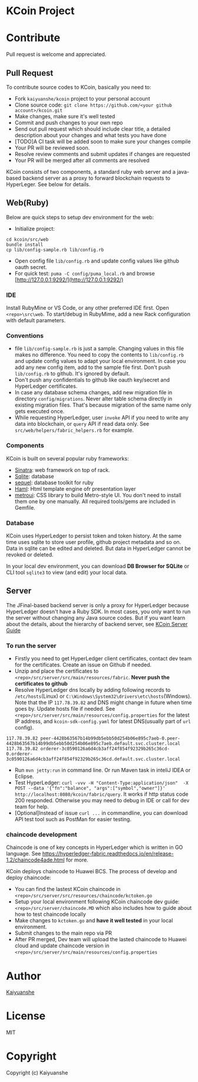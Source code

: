 KCoin Project
========

# Contribute
Pull request is welcome and appreciated.

## Pull Request
To contribute source codes to KCoin, basically you need to:

- Fork `kaiyuanshe/kcoin` project to your personal account
- Clone source code: `git clone https://github.com/<your github account>/kcoin.git`
- Make changes, make sure it's well tested
- Commit and push changes to your own repo
- Send out pull request which should include clear title, a detailed description about your changes and what tests you have done
- [TODO]A CI task will be added soon to make sure your changes compile
- Your PR will be reviewed soon. 
- Resolve review comments and submit updates if changes are requested
- Your PR will be merged after all comments are resolved

KCoin consists of two components, a standard ruby web server and a java-based backend server as a proxy to forward blockchain requests to HyperLeger. See below for details.

## Web(Ruby)

Below are quick steps to setup dev environment for the web:

- Initialize project:
```
cd kcoin/src/web
bundle install
cp lib/config-sample.rb lib/config.rb
```
- Open config file `lib/config.rb` and update config values like github oauth secret.
- For quick test: `puma -C config/puma_local.rb` and browse [http://127.0.0.1:9292/](http://127.0.0.1:9292/)

### IDE

Install RubyMine or VS Code, or any other preferred IDE first. Open `<repo>\src\web`.
To start/debug in RubyMime, add a new Rack configuration with default parameters.

### Conventions

- file `lib/config-sample.rb` is just a sample. Changing values in this file makes no difference. You need to copy the contents to `lib/config.rb` and update config values to adapt your local environment. In case you add any new config item, add to the sample file first. Don't push `lib/config.rb` to github. It's ignored by default.
- Don't push any confidentials to github like oauth key/secret and HyperLedger certificates.
- In case any database schema changes, add new migration file in directory `config/migrations`. Never alter table schema directly in existing migration files. That's because migration of the same name only gets executed once. 
- While requesting HyperLedger, user `invoke` API if you need to write any data into blockchain,  or `query` API if read data only. See `src/web/helpers/fabric_helpers.rb` for example. 

### Components
KCoin is built on several popular ruby frameworks:
- [Sinatra](http://sinatrarb.com/documentation.html): web framework on top of rack.
- [Sqlite](https://www.sqlite.org/docs.html): database
- [sequel](https://sequel.jeremyevans.net/documentation.html): database toolkit for ruby
- [Haml](http://haml.info/docs/yardoc/): Html template engine ofr presentation layer
- [metroui](https://metroui.org.ua/intro.html): CSS library to build Metro-style UI.
You don't need to install them one by one manually. All required tools/gems are included in Gemfile.

### Database

KCoin uses HyperLedger to persist token and token history. At the same time uses sqlite to store user profile, github project metadata and so on. Data in sqlite can be edited and deleted. But data in HyperLedger cannot be revoked or deleted.

In your local dev environment, you can download **DB Browser for SQLite** or CLI tool `sqlite3` to view (and edit) your local data. 

## Server

The JFinal-based backend server is only a proxy for HyperLedger because HyperLedger doesn't have a Ruby SDK. In most cases, you only want to run the server without changing any Java source codes. But if you want learn about the details, about the hierarchy of backend server, see [KCoin Server Guide](https://github.com/kaiyuanshe/kcoin/tree/master/src/server)

### To run the server

- Firstly you need to get HyperLedger client certificates, contact dev team for the certificates. Create an issue on Github if needed. 
- Unzip and place the certificates to `<repo>/src/server/src/main/resources/fabric`. **Never push the certificates to github**
- Resolve HyperLedger dns locally by adding following records to `/etc/hosts`(Linux) or `C:\Windows\System32\drivers\etc\hosts`(Windows). Note that the IP `117.78.39.82` and DNS might change in future when time goes by. Update hosts file if needed. See `<repo>/src/server/src/main/resources/config.properties` for the latest IP address, and `kcoin-sdk-config.yaml` for latest DNS(usually part of `url` config).

```
117.78.39.82 peer-4428b63567b14b99db5ebb50d254b06e895c7aeb-0.peer-4428b63567b14b99db5ebb50d254b06e895c7aeb.default.svc.cluster.local
117.78.39.82 orderer-3c0590126a6d4cb3aff24f854f92329b265c36cd-0.orderer-3c0590126a6d4cb3aff24f854f92329b265c36cd.default.svc.cluster.local
```
- Run `mvn jetty:run` in command line. Or run Maven task in inteliJ IDEA or Eclipse.
- Test HyperLedger: `curl -vvv -H "Content-Type:application/json"  -X POST --data '{"fn":"balance", "args":["symbol","owner"]}' http://localhost:8080/kcoin/fabric/query`. It works if http status code 200 responded. Otherwise you may need to debug in IDE or call for dev team for help.
- [Optional]Instead of issue `curl ...` in commandline, you can download API test tool such as PostMan for easier testing.

### chaincode development

Chaincode is one of key concepts in HyperLedger which is written in GO language. See https://hyperledger-fabric.readthedocs.io/en/release-1.2/chaincode4ade.html for more.

KCoin deploys chaincode to Huawei BCS. The process of develop and deploy chaincode:
- You can find the lastest KCoin chaincode in `<repo>/src/server/src/resources/chaincode/kctoken.go`
- Setup your local environment following KCoin chaincode dev guide: `<repo>/src/server/chaincode.MD` which also includes how to guide about how to test chaincode locally
- Make changes to `kctoken.go` and **have it well tested** in your local environment.
- Submit changes to the main repo via PR
- After PR merged, Dev team will upload the lasted chaincode to Huawei cloud and update chaincode version in `<repo>/src/server/src/main/resources/config.properties`

# Author
[Kaiyuanshe](http://www.kaiyuanshe.cn)

# License
MIT

# Copyright
Copyright (c) Kaiyuanshe
